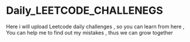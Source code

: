 # Daily_LEETCODE_CHALLENEGS
Here i will upload Leetcode daily challenges , so you can learn from here , You can help me to find out my mistakes , thus we can grow together

